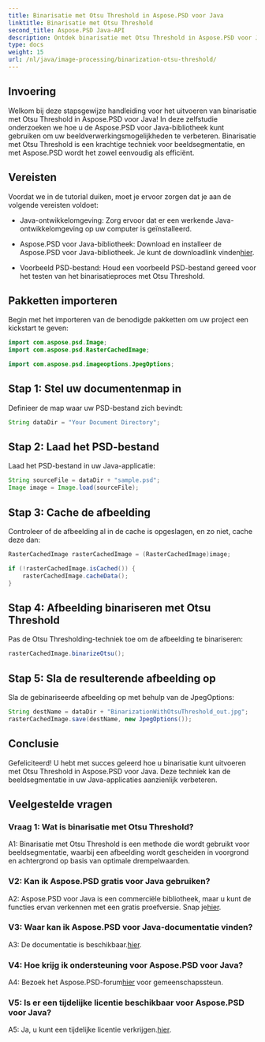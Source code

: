 ```yaml
---
title: Binarisatie met Otsu Threshold in Aspose.PSD voor Java
linktitle: Binarisatie met Otsu Threshold
second_title: Aspose.PSD Java-API
description: Ontdek binarisatie met Otsu Threshold in Aspose.PSD voor Java. Een krachtige beeldsegmentatietechniek.
type: docs
weight: 15
url: /nl/java/image-processing/binarization-otsu-threshold/
---
```

## Invoering

Welkom bij deze stapsgewijze handleiding voor het uitvoeren van binarisatie met Otsu Threshold in Aspose.PSD voor Java! In deze zelfstudie onderzoeken we hoe u de Aspose.PSD voor Java-bibliotheek kunt gebruiken om uw beeldverwerkingsmogelijkheden te verbeteren. Binarisatie met Otsu Threshold is een krachtige techniek voor beeldsegmentatie, en met Aspose.PSD wordt het zowel eenvoudig als efficiënt.

## Vereisten

Voordat we in de tutorial duiken, moet je ervoor zorgen dat je aan de volgende vereisten voldoet:

- Java-ontwikkelomgeving: Zorg ervoor dat er een werkende Java-ontwikkelomgeving op uw computer is geïnstalleerd.

- Aspose.PSD voor Java-bibliotheek: Download en installeer de Aspose.PSD voor Java-bibliotheek. Je kunt de downloadlink vinden[hier](https://releases.aspose.com/psd/java/).

- Voorbeeld PSD-bestand: Houd een voorbeeld PSD-bestand gereed voor het testen van het binarisatieproces met Otsu Threshold.

## Pakketten importeren

Begin met het importeren van de benodigde pakketten om uw project een kickstart te geven:

```java
import com.aspose.psd.Image;
import com.aspose.psd.RasterCachedImage;

import com.aspose.psd.imageoptions.JpegOptions;
```

## Stap 1: Stel uw documentenmap in

Definieer de map waar uw PSD-bestand zich bevindt:

```java
String dataDir = "Your Document Directory";
```

## Stap 2: Laad het PSD-bestand

Laad het PSD-bestand in uw Java-applicatie:

```java
String sourceFile = dataDir + "sample.psd";
Image image = Image.load(sourceFile);
```

## Stap 3: Cache de afbeelding

Controleer of de afbeelding al in de cache is opgeslagen, en zo niet, cache deze dan:

```java
RasterCachedImage rasterCachedImage = (RasterCachedImage)image;

if (!rasterCachedImage.isCached()) {
    rasterCachedImage.cacheData();
}
```

## Stap 4: Afbeelding binariseren met Otsu Threshold

Pas de Otsu Thresholding-techniek toe om de afbeelding te binariseren:

```java
rasterCachedImage.binarizeOtsu();
```

## Stap 5: Sla de resulterende afbeelding op

Sla de gebinariseerde afbeelding op met behulp van de JpegOptions:

```java
String destName = dataDir + "BinarizationWithOtsuThreshold_out.jpg";
rasterCachedImage.save(destName, new JpegOptions());
```

## Conclusie

Gefeliciteerd! U hebt met succes geleerd hoe u binarisatie kunt uitvoeren met Otsu Threshold in Aspose.PSD voor Java. Deze techniek kan de beeldsegmentatie in uw Java-applicaties aanzienlijk verbeteren.

## Veelgestelde vragen

### Vraag 1: Wat is binarisatie met Otsu Threshold?

A1: Binarisatie met Otsu Threshold is een methode die wordt gebruikt voor beeldsegmentatie, waarbij een afbeelding wordt gescheiden in voorgrond en achtergrond op basis van optimale drempelwaarden.

### V2: Kan ik Aspose.PSD gratis voor Java gebruiken?

 A2: Aspose.PSD voor Java is een commerciële bibliotheek, maar u kunt de functies ervan verkennen met een gratis proefversie. Snap je[hier](https://releases.aspose.com/).

### V3: Waar kan ik Aspose.PSD voor Java-documentatie vinden?

A3: De documentatie is beschikbaar.[hier](https://reference.aspose.com/psd/java/).

### V4: Hoe krijg ik ondersteuning voor Aspose.PSD voor Java?

 A4: Bezoek het Aspose.PSD-forum[hier](https://forum.aspose.com/c/psd/34) voor gemeenschapssteun.

### V5: Is er een tijdelijke licentie beschikbaar voor Aspose.PSD voor Java?

 A5: Ja, u kunt een tijdelijke licentie verkrijgen.[hier](https://purchase.aspose.com/temporary-license/).